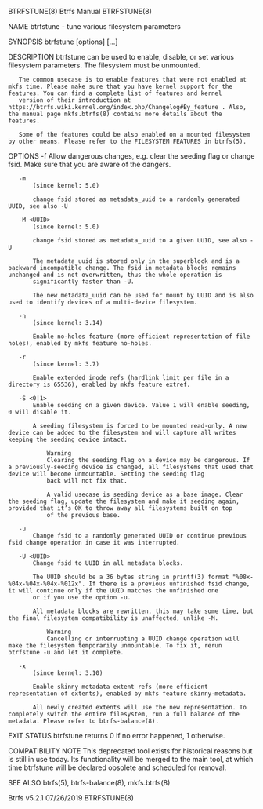 BTRFSTUNE(8)                                                                                     Btrfs Manual                                                                                    BTRFSTUNE(8)

NAME
       btrfstune - tune various filesystem parameters

SYNOPSIS
       btrfstune [options] <device> [<device>...]

DESCRIPTION
       btrfstune can be used to enable, disable, or set various filesystem parameters. The filesystem must be unmounted.

       The common usecase is to enable features that were not enabled at mkfs time. Please make sure that you have kernel support for the features. You can find a complete list of features and kernel
       version of their introduction at https://btrfs.wiki.kernel.org/index.php/Changelog#By_feature . Also, the manual page mkfs.btrfs(8) contains more details about the features.

       Some of the features could be also enabled on a mounted filesystem by other means. Please refer to the FILESYSTEM FEATURES in btrfs(5).

OPTIONS
       -f
           Allow dangerous changes, e.g. clear the seeding flag or change fsid. Make sure that you are aware of the dangers.

       -m
           (since kernel: 5.0)

           change fsid stored as metadata_uuid to a randomly generated UUID, see also -U

       -M <UUID>
           (since kernel: 5.0)

           change fsid stored as metadata_uuid to a given UUID, see also -U

           The metadata_uuid is stored only in the superblock and is a backward incompatible change. The fsid in metadata blocks remains unchanged and is not overwritten, thus the whole operation is
           significantly faster than -U.

           The new metadata_uuid can be used for mount by UUID and is also used to identify devices of a multi-device filesystem.

       -n
           (since kernel: 3.14)

           Enable no-holes feature (more efficient representation of file holes), enabled by mkfs feature no-holes.

       -r
           (since kernel: 3.7)

           Enable extended inode refs (hardlink limit per file in a directory is 65536), enabled by mkfs feature extref.

       -S <0|1>
           Enable seeding on a given device. Value 1 will enable seeding, 0 will disable it.

           A seeding filesystem is forced to be mounted read-only. A new device can be added to the filesystem and will capture all writes keeping the seeding device intact.

               Warning
               Clearing the seeding flag on a device may be dangerous. If a previously-seeding device is changed, all filesystems that used that device will become unmountable. Setting the seeding flag
               back will not fix that.

               A valid usecase is seeding device as a base image. Clear the seeding flag, update the filesystem and make it seeding again, provided that it’s OK to throw away all filesystems built on top
               of the previous base.

       -u
           Change fsid to a randomly generated UUID or continue previous fsid change operation in case it was interrupted.

       -U <UUID>
           Change fsid to UUID in all metadata blocks.

           The UUID should be a 36 bytes string in printf(3) format "%08x-%04x-%04x-%04x-%012x". If there is a previous unfinished fsid change, it will continue only if the UUID matches the unfinished one
           or if you use the option -u.

           All metadata blocks are rewritten, this may take some time, but the final filesystem compatibility is unaffected, unlike -M.

               Warning
               Cancelling or interrupting a UUID change operation will make the filesystem temporarily unmountable. To fix it, rerun btrfstune -u and let it complete.

       -x
           (since kernel: 3.10)

           Enable skinny metadata extent refs (more efficient representation of extents), enabled by mkfs feature skinny-metadata.

           All newly created extents will use the new representation. To completely switch the entire filesystem, run a full balance of the metadata. Please refer to btrfs-balance(8).

EXIT STATUS
       btrfstune returns 0 if no error happened, 1 otherwise.

COMPATIBILITY NOTE
       This deprecated tool exists for historical reasons but is still in use today. Its functionality will be merged to the main tool, at which time btrfstune will be declared obsolete and scheduled for
       removal.

SEE ALSO
       btrfs(5), btrfs-balance(8), mkfs.btrfs(8)

Btrfs v5.2.1                                                                                      07/26/2019                                                                                     BTRFSTUNE(8)
